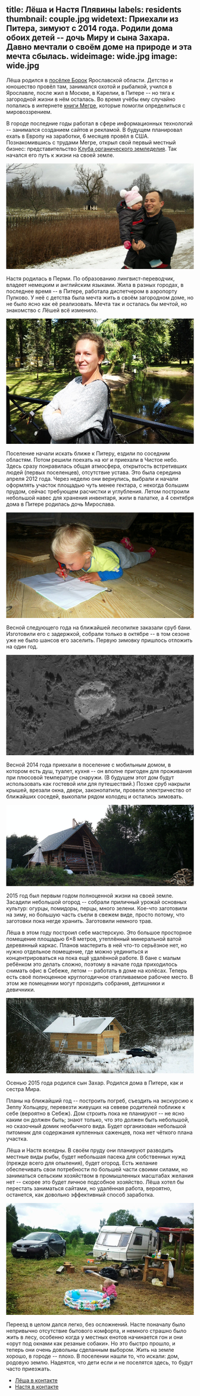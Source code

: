 title: Лёша и Настя Плявины
labels: residents
thumbnail: couple.jpg
widetext: Приехали из Питера, зимуют с 2014 года.  Родили дома обоих детей -- дочь Миру и сына Захара.  Давно мечтали о своём доме на природе и эта мечта сбылась.
wideimage: wide.jpg
image: wide.jpg
---
Лёша родился в [посёлке Борок][3] Ярославской области.  Детство и юношество провёл там, занимался охотой и рыбалкой, учился в Ярославле, после жил в Москве, в Карелии, в Питере -- но тяга к загородной жизни в нём осталась.  Во время учёбы ему случайно попались в интернете [книги Мегре][2], которые помогли определиться с мировоззрением.

В городе последние годы работал в сфере информационных технологий -- занимался созданием сайтов и рекламой.  В будущем планировал ехать в Европу на заработки, 6 месяцев провёл в США.  Познакомившись с трудами Мегре, открыл свой первый местный бизнес: представительство [Клуба органического земледелия][1].  Так начался его путь к жизни на своей земле.

![Лёша](lesha.jpg)

Настя родилась в Перми.  По образованию лингвист-переводчик, владеет немецким и английским языками.  Жила в разных городах, в последнее время -- в Питере, работала диспетчером в аэропорту Пулково.  У неё с детства была мечта жить в своём загородном доме, но не было ясно как её реализовать.  Мечта так и осталась бы мечтой, но знакомство с Лёшей всё изменило.

![Настя](nastya.jpg)

Поселение начали искать ближе к Питеру, ездили по соседним областям.  Потом решили поехать на юг и приехали в Чистое небо.  Здесь сразу понравилась общая атмосфера, открытость встретивших людей (первых поселенцев), отсутствие устава.  Это была середина апреля 2012 года.  Через неделю они вернулись, выбрали и начали оформлять участок площадью чуть менее гектара, с некогда большим прудом, сейчас требующем расчистки и углубления.  Летом построили небольшой навес для хранения инвентаря, жили в палатке, а 4 сентября дома в Питере родилась дочь Мирослава.

![Мира](mira.jpg)

Весной следующего года на ближайшей лесопилке заказали сруб бани.  Изготовили его с задержкой, собрали только в октябре -- в том сезоне уже не было шансов его заселить.  Первую зимовку пришлось отложить на один год.

![Карта](map.jpg "Выбранный участок.  Закрыт от дороги зарослями ольхи, на востоке заболоченный пруд, со всех сторон окружены соседями.")

Весной 2014 года приехали в поселение с мобильным домом, в котором есть душ, туалет, кухня -- он вполне пригоден для проживания при плюсовой температуре снаружи.  (В будущем этот дом будут использовать как гостевой или для путешествий.)  Позже сруб накрыли крышей, врезали окна, двери, законопатили, провели электричество от ближайших соседей, выкопали рядом колодец и остались зимовать.

![Баня](banya.jpg)

2015 год был первым годом полноценной жизни на своей земле.  Засадили небольшой огород -- собрали приличный урожай основных культур: огурцы, помидоры, перцы, много зелени.  Кое-что заготовили на зиму, но большую часть съели в свежем виде, просто потому, что заготовки пока негде хранить.  Заготовили немного трав.

Лёша в этом году построил себе мастерскую.  Это большое просторное помещение площадью 6×8 метров, утеплённый минеральной ватой деревянный каркас.  Планов мастерить в ней что-то серьёзное нет, но нужно отдельное помещение, где можно уединиться и концентрироваться на пока ещё удалённой работе.  В бане с малым ребёнком это делать сложно, поэтому в начале года приходилось снимать офис в Себеже, летом -- работать в доме на колёсах.  Теперь есть своё полноценное круглогодичное отапливаемое рабочее место.  В этом же помещении могут проходить собрания, детишники и девичники.

![Мастерская](masterskaya.jpg)

Осенью 2015 года родился сын Захар.  Родился дома в Питере, как и сестра Мира.

Планы на ближайший год -- построить погреб, съездить на экскурсию к Зеппу Хольцеру, перевезти живущих на севеве родителей поближе к себе (вероятно в Себеж).  Дом строить пока не планируют -- не ясно каким он должен быть; знают только, что это должен быть небольшой, но сказочный домик необычного вида.  Будет организован небольшой питомник для содержания купленных саженцев, пока нет чёткого плана участка.

Лёша и Настя всеядны.  В своём пруду они планируют разводить местные виды рыбы, будет небольшая пасека для собственных нужд (прежде всего для опыления), будет огород.  Есть желание обеспечивать свои потребности по большей части своими силами, но заниматься сельским хозяйством в промышленных масштабах желания нет -- скорее это будет личное подсобное хозяйство.  Лёша хотел бы перестать заниматься сайтами, но удалённая работа, вероятно, останется, как довольно эффективный способ заработка.

![Караван](caravan.jpg)

Переезд в целом дался легко, без осложнений.  Насте поначалу было непривычно отсутствие бытового комфорта, и немного страшно было жить в лесу, особенно когда у местных енотов начинается гон и они «орут под окнами как резаные собаки».  Но это быстро прошло, и теперь они очень довольны сделанным выбором.  Жить на земле хорошо, в городе -- плохо.  В поселении нашли то, что искали: дом, родовую землю.  Надеятся, что дети если и не поселятся здесь, то будут часто приезжать.


- [Лёша в контакте](https://vk.com/tel9294086)
- [Настя в контакте](https://vk.com/id517388)

[1]: http://cluboz.ru/
[2]: https://ru.wikipedia.org/wiki/%D0%97%D0%B2%D0%B5%D0%BD%D1%8F%D1%89%D0%B8%D0%B5_%D0%BA%D0%B5%D0%B4%D1%80%D1%8B_%D0%A0%D0%BE%D1%81%D1%81%D0%B8%D0%B8_(%D1%81%D0%B5%D1%80%D0%B8%D1%8F_%D0%BA%D0%BD%D0%B8%D0%B3)
[3]: https://ru.wikipedia.org/wiki/%D0%91%D0%BE%D1%80%D0%BE%D0%BA_(%D0%9D%D0%B5%D0%BA%D0%BE%D1%83%D0%B7%D1%81%D0%BA%D0%B8%D0%B9_%D1%80%D0%B0%D0%B9%D0%BE%D0%BD)

